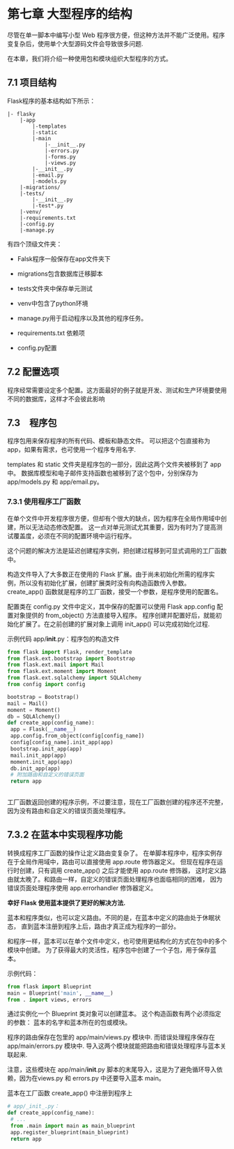 # 第七章 大型程序的结构

尽管在单一脚本中编写小型 Web 程序很方便，但这种方法并不能广泛使用。程序变复杂后，使用单个大型源码文件会导致很多问题.

在本章，我们将介绍一种使用包和模块组织大型程序的方式。

## 7.1 项目结构

Flask程序的基本结构如下所示：

```text
|- flasky
    |-app 
        |-templates
        |-static
        |-main
            |-__init__.py
            |-errors.py
            |-forms.py
            |-views.py
        |-__init__.py
        |-email.py
        |-models.py
    |-migrations/
    |-tests/
        |-__init__.py
        |-test*.py
    |-venv/
    |-requirements.txt
    |-config.py
    |-manage.py
```

有四个顶级文件夹：
* Falsk程序一般保存在app文件夹下
* migrations包含数据库迁移脚本
* tests文件夹中保存单元测试
* venv中包含了python环境

* manage.py用于启动程序以及其他的程序任务。
* requirements.txt 依赖项
* config.py配置

## 7.2 配置选项

程序经常需要设定多个配置。这方面最好的例子就是开发、测试和生产环境要使用不同的数据库，这样才不会彼此影响

## 7.3　程序包

程序包用来保存程序的所有代码、模板和静态文件。
可以把这个包直接称为 app，如果有需求，也可使用一个程序专用名字.

templates 和 static 文件夹是程序包的一部分，因此这两个文件夹被移到了 app 中。
数据库模型和电子邮件支持函数也被移到了这个包中，分别保存为 app/models.py 和 app/email.py。

### 7.3.1 使用程序工厂函数

在单个文件中开发程序很方便，但却有个很大的缺点，因为程序在全局作用域中创建，所以无法动态修改配置。
这一点对单元测试尤其重要，因为有时为了提高测试覆盖度，必须在不同的配置环境中运行程序。

这个问题的解决方法是延迟创建程序实例，把创建过程移到可显式调用的工厂函数中。

构造文件导入了大多数正在使用的 Flask 扩展。由于尚未初始化所需的程序实例，所以没有初始化扩展，创建扩展类时没有向构造函数传入参数。
create_app() 函数就是程序的工厂函数，接受一个参数，是程序使用的配置名。

配置类在 config.py 文件中定义，其中保存的配置可以使用 Flask app.config 配置对象提供的 from_object() 方法直接导入程序。
程序创建并配置好后，就能初始化扩展了。在之前创建的扩展对象上调用 init_app() 可以完成初始化过程.

示例代码 app/__init__.py：程序包的构造文件
```python
from flask import Flask, render_template
from flask.ext.bootstrap import Bootstrap
from flask.ext.mail import Mail
from flask.ext.moment import Moment
from flask.ext.sqlalchemy import SQLAlchemy
from config import config

bootstrap = Bootstrap()
mail = Mail()
moment = Moment()
db = SQLAlchemy()
def create_app(config_name):
 app = Flask(__name__)
 app.config.from_object(config[config_name])
 config[config_name].init_app(app)
 bootstrap.init_app(app)
 mail.init_app(app)
 moment.init_app(app)
 db.init_app(app)
 # 附加路由和自定义的错误页面
 return app
 
```
工厂函数返回创建的程序示例，不过要注意，现在工厂函数创建的程序还不完整，因为没有路由和自定义的错误页面处理程序。

## 7.3.2 在蓝本中实现程序功能

转换成程序工厂函数的操作让定义路由变复杂了。
在单脚本程序中，程序实例存在于全局作用域中，路由可以直接使用 app.route 修饰器定义。
但现在程序在运行时创建，只有调用 create_app() 之后才能使用 app.route 修饰器，
这时定义路由就太晚了。和路由一样，自定义的错误页面处理程序也面临相同的困难，
因为错误页面处理程序使用 app.errorhandler 修饰器定义。

**幸好 Flask 使用蓝本提供了更好的解决方法.**

蓝本和程序类似，也可以定义路由。不同的是，在蓝本中定义的路由处于休眠状态，
直到蓝本注册到程序上后，路由才真正成为程序的一部分。

和程序一样，蓝本可以在单个文件中定义，也可使用更结构化的方式在包中的多个模块中创建。
为了获得最大的灵活性，程序包中创建了一个子包，用于保存蓝本。

示例代码：
```python
from flask import Blueprint
main = Blueprint('main', __name__)
from . import views, errors
```

通过实例化一个 Blueprint 类对象可以创建蓝本。
这个构造函数有两个必须指定的参数： 蓝本的名字和蓝本所在的包或模块。

程序的路由保存在包里的 app/main/views.py 模块中.
而错误处理程序保存在 app/main/errors.py 模块中.
导入这两个模块就能把路由和错误处理程序与蓝本关联起来.

注意，这些模块在 app/main/__init__.py 脚本的末尾导入，这是为了避免循环导入依赖，因为在views.py 和 errors.py 中还要导入蓝本 main。

蓝本在工厂函数 create_app() 中注册到程序上
```python
# app/_init_.py：
def create_app(config_name):
 # ...
 from .main import main as main_blueprint
 app.register_blueprint(main_blueprint)
 return app
```

